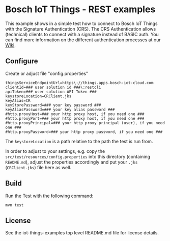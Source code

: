 # Bosch IoT Things - REST examples

This example shows in a simple test how to connect to Bosch IoT Things with the Signature Authentication (CRS).
The CRS Authentication allows (technical) clients to connect with a signature instead of BASIC auth.
You can find more information on the different authentication processes at our [Wiki](https://things.apps.bosch-iot-cloud.com/dokuwiki/doku.php?id=005_dev_guide:004_rest_api:011_authenticate_as_a_client).

## Configure

Create or adjust file "config.properties"

```
thingsServiceEndpointUrl=https\://things.apps.bosch-iot-cloud.com
clientId=### user solution id ###\:restcli
apiToken=### user solution API Token ###
keystoreLocation=CRClient.jks
keyAlias=CR
keyStorePassword=### your key password ###
keyAliasPassword=### your key alias password ###
#http.proxyHost=### your http proxy host, if you need one ###
#http.proxyPort=### your http proxy host, if you need one ###
#http.proxyPrincipal=### your http proxy principal (user), if you need one ###
#http.proxyPassword=### your http proxy password, if you need one ###
```

The `keystoreLocation` is a path relative to the path the test is run from.

In order to adjust to your settings, e.g. copy the `src/test/resources/config.properties` into this directory (containing `README.md`), 
adjust the properties accordingly and put your `.jks` (`CRClient.jks`) file here as well.

## Build

Run the Test with the following command:
```
mvn test
```

## License

See the iot-things-examples top level README.md file for license details.
